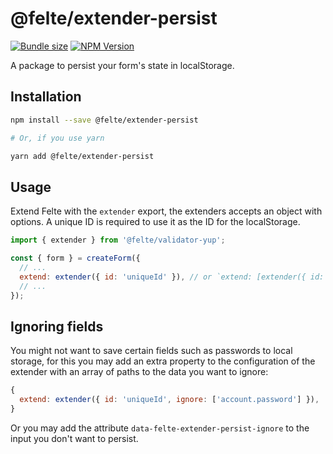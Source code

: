 # @felte/extender-persist

[![Bundle size](https://img.shields.io/bundlephobia/min/@felte/extender-persist)](https://bundlephobia.com/result?p=@felte/extender-persist)
[![NPM Version](https://img.shields.io/npm/v/@felte/extender-persist)](https://www.npmjs.com/package/@felte/extender-persist)

A package to persist your form's state in localStorage.

## Installation

```sh
npm install --save @felte/extender-persist

# Or, if you use yarn

yarn add @felte/extender-persist
```

## Usage

Extend Felte with the `extender` export, the extenders accepts an object with options. A unique ID is required to use it as the ID for the localStorage.

```javascript
import { extender } from '@felte/validator-yup';

const { form } = createForm({
  // ...
  extend: extender({ id: 'uniqueId' }), // or `extend: [extender({ id: 'uniqueId' })],`
  // ...
});
```

## Ignoring fields

You might not want to save certain fields such as passwords to local storage, for this you may add an extra property to the configuration of the extender with an array of paths to the data you want to ignore:

```javascript
{
  extend: extender({ id: 'uniqueId', ignore: ['account.password'] }),
}
```

Or you may add the attribute `data-felte-extender-persist-ignore` to the input you don't want to persist.
